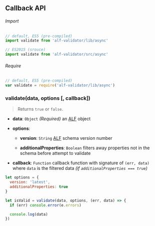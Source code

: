## Callback API

###### Import

```js
// default, ES5 (pre-compiled)
import validate from 'alf-validator/lib/async'

// ES2015 (srouce)
import validate from 'alf-validator/src/async'
```

###### Require

```js
// default, ES5 (pre-compiled)
var validate = require('alf-validator/lib/async')
```

### validate(data, options [, callback])

> Returns `true` or `false`.

- **data**: `Object` *(Required)*
  an [ALF](https://github.com/Mashape/api-log-format) object

- **options**:
  - **version**: `String`
    [ALF](https://github.com/Mashape/api-log-format#versions) schema version number

  - **additionalProperties**: `Boolean`
    filters away properties not in the schema before attempt to validate

- **callback**: `Function`
  callback function with signature of `(err, data)` where `data` is the filtered data *(if `additionalProperties === true`)*

```js
let options = {
  version: 'latest',
  additionalProperties: true
}

let isValid = validate(data, options, (err, data) => {
  if (err) console.error(e.errors)

  console.log(data)
})
```
